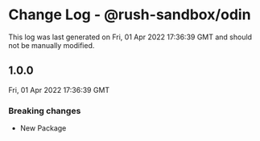 # Change Log - @rush-sandbox/odin

This log was last generated on Fri, 01 Apr 2022 17:36:39 GMT and should not be manually modified.

## 1.0.0
Fri, 01 Apr 2022 17:36:39 GMT

### Breaking changes

- New Package

